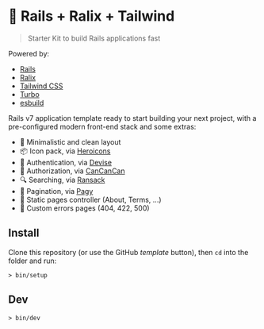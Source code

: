 # 🚀 Rails + Ralix + Tailwind

> Starter Kit to build Rails applications fast

Powered by:

- [Rails](https://rubyonrails.org)
- [Ralix](https://github.com/ralixjs/ralix)
- [Tailwind CSS](https://tailwindcss.com)
- [Turbo](https://turbo.hotwired.dev)
- [esbuild](https://esbuild.github.io)

Rails v7 application template ready to start building your next project, with a pre-configured modern front-end stack and some extras:

- 🎨 Minimalistic and clean layout
- 📦 Icon pack, via [Heroicons](https://heroicons.com)
- 🔐 Authentication, via [Devise](https://github.com/heartcombo/devise)
- 👥 Authorization, via [CanCanCan](https://github.com/CanCanCommunity/cancancan)
- 🔍 Searching, via [Ransack](https://github.com/activerecord-hackery/ransack)
- 🔢 Pagination, via [Pagy](https://github.com/ddnexus/pagy)
- 📄 Static pages controller (About, Terms, ...)
- 🔴 Custom errors pages (404, 422, 500)

## Install

Clone this repository (or use the GitHub *template* button), then `cd` into the folder and run:

```
> bin/setup
```

## Dev

```
> bin/dev
```
